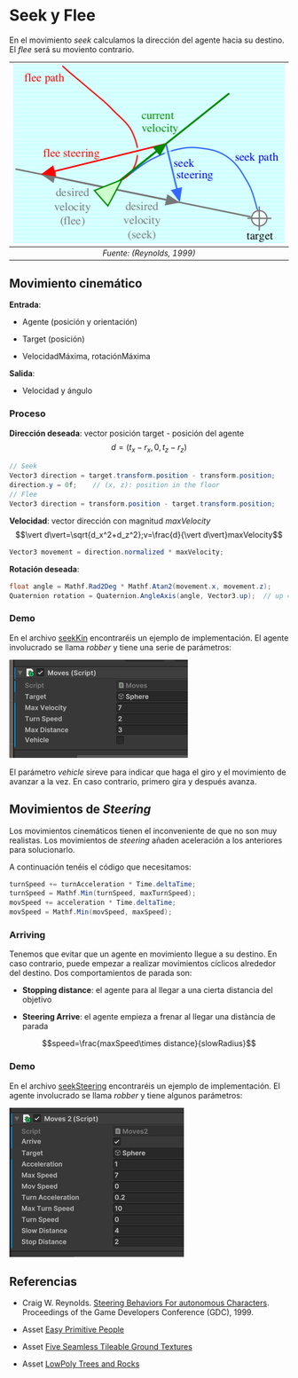 # Seek y Flee

En el movimiento *seek* calculamos la dirección del agente hacia su destino. El *flee* será su moviento contrario.

|![](figures/seek.png)|
|:--:| 
| *Fuente: (Reynolds, 1999)* |

## Movimiento cinemático

**Entrada**:

- Agente (posición y orientación)

- Target (posición)

- VelocidadMáxima, rotaciónMáxima 

**Salida**:

- Velocidad y ángulo 

### Proceso

**Dirección deseada**: vector posición target - posición del agente 
$$d=(t_x-r_x, 0, t_z-r_z)$$

```C#
// Seek
Vector3 direction = target.transform.position - transform.position;
direction.y = 0f;    // (x, z): position in the floor
// Flee
Vector3 direction = transform.position - target.transform.position;
```

**Velocidad**: vector dirección con magnitud *maxVelocity*
$$\vert d\vert=\sqrt{d_x^2+d_z^2};v=\frac{d}{\vert d\vert}maxVelocity$$

```C#
Vector3 movement = direction.normalized * maxVelocity;
```

**Rotación deseada**:

```C#
float angle = Mathf.Rad2Deg * Mathf.Atan2(movement.x, movement.z);
Quaternion rotation = Quaternion.AngleAxis(angle, Vector3.up);  // up = y
```

### Demo

En el archivo [seekKin](demos/seekKin.unitypackage) encontraréis un ejemplo de implementación.
El agente involucrado se llama *robber* y tiene una serie de parámetros:

![](figures/robberKin.png)

El parámetro *vehicle* sireve para indicar que haga el giro y el movimiento de avanzar a la vez. En caso contrario, primero gira y después avanza.

## Movimientos de *Steering*

Los movimientos cinemáticos tienen el inconveniente de que no son muy realistas. Los movimientos de *steering* añaden aceleración a los anteriores para solucionarlo.

A continuación tenéis el código que necesitamos:

```C#
turnSpeed += turnAcceleration * Time.deltaTime;
turnSpeed = Mathf.Min(turnSpeed, maxTurnSpeed);
movSpeed += acceleration * Time.deltaTime;
movSpeed = Mathf.Min(movSpeed, maxSpeed);
```

### Arriving

Tenemos que evitar que un agente en movimiento llegue a su destino. En caso contrario, puede empezar a realizar movimientos cíclicos alrededor del destino. Dos comportamientos de parada son:

- **Stopping distance**: el agente para al llegar a una cierta distancia del objetivo

- **Steering Arrive**: el agente empieza a frenar al llegar una distància de parada

$$speed=\frac{maxSpeed\times distance}{slowRadius}$$

### Demo

En el archivo [seekSteering](demos/seekSteering.unitypackage) encontraréis un ejemplo de implementación.
El agente involucrado se llama *robber* y tiene algunos parámetros:

![](figures/robberSteering.png)

## Referencias

- Craig W. Reynolds. [Steering Behaviors For autonomous Characters](http://www.red3d.com/cwr/papers/1999/gdc99steer.pdf). Proceedings of the Game Developers Conference (GDC), 1999.

- Asset [Easy Primitive People](https://assetstore.unity.com/packages/3d/characters/easy-primitive-people-161846)

- Asset [Five Seamless Tileable Ground Textures](https://assetstore.unity.com/packages/2d/textures-materials/floors/five-seamless-tileable-ground-textures-57060)

- Asset [LowPoly Trees and Rocks](https://assetstore.unity.com/packages/3d/vegetation/lowpoly-trees-and-rocks-88376)

